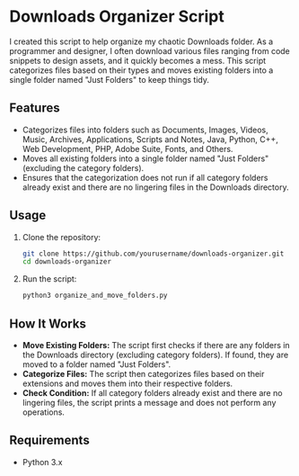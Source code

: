 # Downloads Organizer Script

I created this script to help organize my chaotic Downloads folder. As a programmer and designer, I often download various files ranging from code snippets to design assets, and it quickly becomes a mess. This script categorizes files based on their types and moves existing folders into a single folder named "Just Folders" to keep things tidy.

## Features

- Categorizes files into folders such as Documents, Images, Videos, Music, Archives, Applications, Scripts and Notes, Java, Python, C++, Web Development, PHP, Adobe Suite, Fonts, and Others.
- Moves all existing folders into a single folder named "Just Folders" (excluding the category folders).
- Ensures that the categorization does not run if all category folders already exist and there are no lingering files in the Downloads directory.

## Usage

1. Clone the repository:
    ```sh
    git clone https://github.com/yourusername/downloads-organizer.git
    cd downloads-organizer
    ```

2. Run the script:
    ```sh
    python3 organize_and_move_folders.py
    ```

## How It Works

- **Move Existing Folders:** The script first checks if there are any folders in the Downloads directory (excluding category folders). If found, they are moved to a folder named "Just Folders".
- **Categorize Files:** The script then categorizes files based on their extensions and moves them into their respective folders.
- **Check Condition:** If all category folders already exist and there are no lingering files, the script prints a message and does not perform any operations.

## Requirements

- Python 3.x
